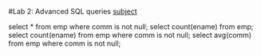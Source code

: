 #Lab 2: Advanced SQL queries
[subject](db-lab2-subject.pdf)

select * from emp where comm is not null;
select count(ename) from emp;
select count(ename) from emp where comm is not null;
select avg(comm) from emp where comm is not null;
